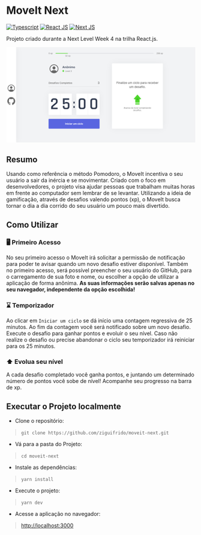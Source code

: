 # MoveIt Next

[![Typescript][ts-image]][ts-site] [![React JS][react-image]][react-site] [![Next JS][next-image]][next-site]

[ts-image]: https://img.shields.io/badge/typescript%20-%23007ACC.svg?&style=for-the-badge&logo=typescript&logoColor=white"
[ts-site]: https://www.typescriptlang.org

[react-image]: https://img.shields.io/badge/react%20-%2320232a.svg?&style=for-the-badge&logo=react&logoColor=%2361DAFB
[react-site]: https://reactjs.org/

[next-image]: https://img.shields.io/badge/next%20js%20-%23000000.svg?&style=for-the-badge&logo=next.js&logoColor=white
[next-site]: https://nextjs.org/

Projeto criado durante a Next Level Week 4 na trilha React.js.

![Print](/public/print.png)

## Resumo

Usando como referência o método Pomodoro, o MoveIt incentiva o seu usuário a sair da inércia e se movimentar. Criado com o foco em desenvolvedores, o projeto visa ajudar pessoas que trabalham muitas horas em frente ao computador sem lembrar de se levantar. Utilizando a ideia de gamificação, através de desafios valendo pontos (xp), o MoveIt busca tornar o dia a dia corrido do seu usuário um pouco mais divertido. 

## Como Utilizar

### 🖥️ Primeiro Acesso

No seu primeiro acesso o MoveIt irá solicitar a permissão de notificação para poder te avisar quando um novo desafio estiver disponível. Também no primeiro acesso, será possível preencher o seu usuário do GitHub, para o carregamento de sua foto e nome, ou escolher a opção de utilizar a aplicação de forma anônima. **As suas informações serão salvas apenas no seu navegador, independente da opção escolhida!** 

### ⌛ Temporizador

Ao clicar em `Iniciar um ciclo` se dá início uma contagem regressiva de 25 minutos. Ao fim da contagem você será notificado sobre um novo desafio. Execute o desafio para ganhar pontos e evoluir o seu nível. Caso não realize o desafio ou precise abandonar o ciclo seu temporizador irá reiniciar para os 25 minutos.

### ⬆️ Evolua seu nível

A cada desafio completado você ganha pontos, e juntando um determinado número de pontos você sobe de nível! Acompanhe seu progresso na barra de xp.

## Executar o Projeto localmente

- Clone o repositório:

> `git clone https://github.com/ziguifrido/moveit-next.git`

- Vá para a pasta do Projeto:

> `cd moveit-next`

- Instale as dependências:

> `yarn install`

- Execute o projeto:

> `yarn dev`

- Acesse a aplicação no navegador:

> [http://localhost:3000](http://localhost:3000)